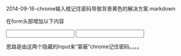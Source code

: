 2014-09-16-chrome输入框记住密码导致背景黄色的解决方案.markdown

在form头部增加以下内容

<input type="text" style="display:hidden;">

<input type="password" style="display:hidden;">

思路是由这两个隐藏的Input来“蒙蔽”chrome记住密码。。。。
